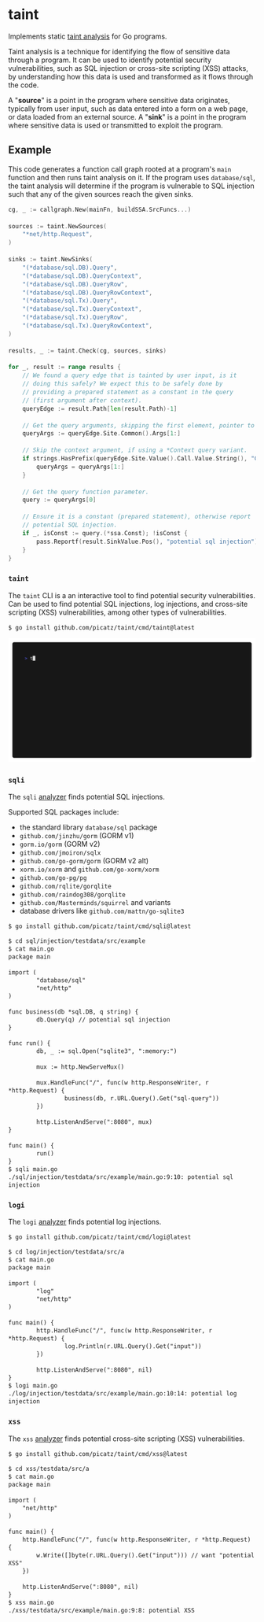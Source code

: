 # taint

Implements static [taint analysis](https://en.wikipedia.org/wiki/Taint_checking) for Go programs. 

Taint analysis is a technique for identifying the flow of sensitive data through a program. 
It can be used to identify potential security vulnerabilities, such as SQL injection or 
cross-site scripting (XSS) attacks, by understanding how this data is used and transformed 
as it flows through the code.

A "**source**" is a point in the program where sensitive data originates, typically from user 
input, such as data entered into a form on a web page, or data loaded from an external source. 
A "**sink**" is a point in the program where sensitive data is used or transmitted to exploit 
the program.

## Example

This code generates a function call graph rooted at a program's `main` function and 
then runs taint analysis on it. If the program uses `database/sql`, the taint analysis
will determine if the program is vulnerable to SQL injection such that any of the given
sources reach the given sinks.

```go
cg, _ := callgraph.New(mainFn, buildSSA.SrcFuncs...)

sources := taint.NewSources(
	"*net/http.Request",
)

sinks := taint.NewSinks(
	"(*database/sql.DB).Query",
	"(*database/sql.DB).QueryContext",
	"(*database/sql.DB).QueryRow",
	"(*database/sql.DB).QueryRowContext",
	"(*database/sql.Tx).Query",
	"(*database/sql.Tx).QueryContext",
	"(*database/sql.Tx).QueryRow",
	"(*database/sql.Tx).QueryRowContext",
)

results, _ := taint.Check(cg, sources, sinks)

for _, result := range results {
	// We found a query edge that is tainted by user input, is it
	// doing this safely? We expect this to be safely done by
	// providing a prepared statement as a constant in the query
	// (first argument after context).
	queryEdge := result.Path[len(result.Path)-1]

	// Get the query arguments, skipping the first element, pointer to the DB.
	queryArgs := queryEdge.Site.Common().Args[1:]

	// Skip the context argument, if using a *Context query variant.
	if strings.HasPrefix(queryEdge.Site.Value().Call.Value.String(), "Context") {
		queryArgs = queryArgs[1:]
	}

	// Get the query function parameter.
	query := queryArgs[0]

	// Ensure it is a constant (prepared statement), otherwise report
	// potential SQL injection.
	if _, isConst := query.(*ssa.Const); !isConst {
		pass.Reportf(result.SinkValue.Pos(), "potential sql injection")
	}
}
```

### `taint`

The `taint` CLI is a an interactive tool to find potential security vulnerabilities. Can be used 
to find potential SQL injections, log injections, and cross-site scripting (XSS) vulnerabilities, 
among other types of vulnerabilities.

```console
$ go install github.com/picatz/taint/cmd/taint@latest
```

![demo](./cmd/taint/vhs/demo.gif)

### `sqli`

The `sqli` [analyzer](https://pkg.go.dev/golang.org/x/tools/go/analysis#Analyzer) finds potential SQL injections.

Supported SQL packages include:

- the standard library `database/sql` package
- `github.com/jinzhu/gorm` (GORM v1)
- `gorm.io/gorm` (GORM v2)
- `github.com/jmoiron/sqlx`
- `github.com/go-gorm/gorm` (GORM v2 alt)
- `xorm.io/xorm` and `github.com/go-xorm/xorm`
- `github.com/go-pg/pg`
- `github.com/rqlite/gorqlite`
- `github.com/raindog308/gorqlite`
- `github.com/Masterminds/squirrel` and variants
- database drivers like `github.com/mattn/go-sqlite3`

```console
$ go install github.com/picatz/taint/cmd/sqli@latest
```

```console
$ cd sql/injection/testdata/src/example
$ cat main.go
package main

import (
        "database/sql"
        "net/http"
)

func business(db *sql.DB, q string) {
        db.Query(q) // potential sql injection
}

func run() {
        db, _ := sql.Open("sqlite3", ":memory:")

        mux := http.NewServeMux()

        mux.HandleFunc("/", func(w http.ResponseWriter, r *http.Request) {
                business(db, r.URL.Query().Get("sql-query"))
        })

        http.ListenAndServe(":8080", mux)
}

func main() {
        run()
}
$ sqli main.go
./sql/injection/testdata/src/example/main.go:9:10: potential sql injection
```

### `logi`

The `logi` [analyzer](https://pkg.go.dev/golang.org/x/tools/go/analysis#Analyzer) finds potential log injections.

```console
$ go install github.com/picatz/taint/cmd/logi@latest
```

```console
$ cd log/injection/testdata/src/a
$ cat main.go
package main

import (
        "log"
        "net/http"
)

func main() {
        http.HandleFunc("/", func(w http.ResponseWriter, r *http.Request) {
                log.Println(r.URL.Query().Get("input"))
        })

        http.ListenAndServe(":8080", nil)
}
$ logi main.go
./log/injection/testdata/src/example/main.go:10:14: potential log injection
```

### `xss`

The `xss` [analyzer](https://pkg.go.dev/golang.org/x/tools/go/analysis#Analyzer) finds potential cross-site scripting (XSS) vulnerabilities.

```console
$ go install github.com/picatz/taint/cmd/xss@latest
```

```console
$ cd xss/testdata/src/a
$ cat main.go
package main

import (
	"net/http"
)

func main() {
	http.HandleFunc("/", func(w http.ResponseWriter, r *http.Request) {
		w.Write([]byte(r.URL.Query().Get("input"))) // want "potential XSS"
	})

	http.ListenAndServe(":8080", nil)
}
$ xss main.go
./xss/testdata/src/example/main.go:9:8: potential XSS
```

